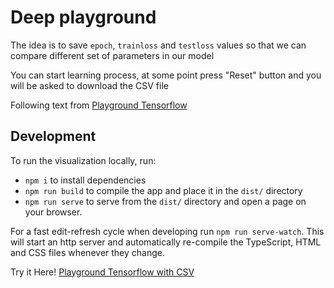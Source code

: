 # Deep playground

The idea is to save `epoch`, `trainloss` and `testloss` values so that we can compare different set of parameters in our model

You can start learning process, at some point press "Reset" button and you will be asked to download the CSV file

Following text from [Playground Tensorflow](https://github.com/tensorflow/playground "Playground Tensorflow")
## Development

To run the visualization locally, run:
- `npm i` to install dependencies
- `npm run build` to compile the app and place it in the `dist/` directory
- `npm run serve` to serve from the `dist/` directory and open a page on your browser.

For a fast edit-refresh cycle when developing run `npm run serve-watch`.
This will start an http server and automatically re-compile the TypeScript,
HTML and CSS files whenever they change.

Try it Here!
[Playground Tensorflow with CSV](https://eager-poincare-8d2c30.netlify.app "Playground Tensorflow with CSV file")
